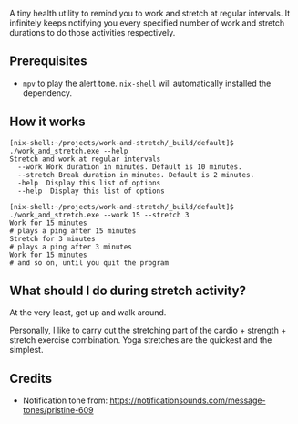 A tiny health utility to remind you to work and stretch at regular intervals. It infinitely keeps notifying you every specified number of work and stretch durations to do those activities respectively.

## Prerequisites

- `mpv` to play the alert tone. `nix-shell` will automatically installed the dependency.

## How it works

```
[nix-shell:~/projects/work-and-stretch/_build/default]$ ./work_and_stretch.exe --help
Stretch and work at regular intervals
  --work Work duration in minutes. Default is 10 minutes.
  --stretch Break duration in minutes. Default is 2 minutes.
  -help  Display this list of options
  --help  Display this list of options
  
[nix-shell:~/projects/work-and-stretch/_build/default]$ ./work_and_stretch.exe --work 15 --stretch 3
Work for 15 minutes
# plays a ping after 15 minutes
Stretch for 3 minutes
# plays a ping after 3 minutes
Work for 15 minutes
# and so on, until you quit the program
```

## What should I do during stretch activity?

At the very least, get up and walk around.

Personally, I like to carry out the stretching part of the cardio + strength + stretch exercise combination. Yoga stretches are the quickest and the simplest.

## Credits

- Notification tone from: https://notificationsounds.com/message-tones/pristine-609
